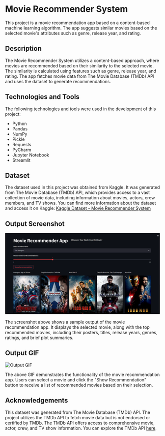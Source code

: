 # Movie Recommender System

This project is a movie recommendation app based on a content-based machine learning algorithm. The app suggests similar movies based on the selected movie's attributes such as genre, release year, and rating.

## Description

The Movie Recommender System utilizes a content-based approach, where movies are recommended based on their similarity to the selected movie. The similarity is calculated using features such as genre, release year, and rating. The app fetches movie data from The Movie Database (TMDb) API and uses the dataset to generate recommendations.

## Technologies and Tools

The following technologies and tools were used in the development of this project:

- Python
- Pandas
- NumPy
- Pickle
- Requests
- PyCharm
- Jupyter Notebook
- Streamlit

## Dataset

The dataset used in this project was obtained from Kaggle. It was generated from The Movie Database (TMDb) API, which provides access to a vast collection of movie data, including information about movies, actors, crew members, and TV shows. You can find more information about the dataset and access it on Kaggle: [Kaggle Dataset - Movie Recommender System](https://www.kaggle.com/datasets/tmdb/tmdb-movie-metadata?select=tmdb_5000_movies.csv)

## Output Screenshot

![Output Screenshot](https://github.com/sdrahmath/Movie-Recommender-System/blob/main/output/output.png)



The screenshot above shows a sample output of the movie recommendation app. It displays the selected movie, along with the top recommended movies, including their posters, titles, release years, genres, ratings, and brief plot summaries.


## Output GIF

![Output GIF](https://github.com/sdrahmath/Movie-Recommender-System/blob/main/output/output.gif)



The above GIF demonstrates the functionality of the movie recommendation app. Users can select a movie and click the "Show Recommendation" button to receive a list of recommended movies based on their selection.

## Acknowledgements

This dataset was generated from The Movie Database (TMDb) API. The project utilizes the TMDb API to fetch movie data but is not endorsed or certified by TMDb. The TMDb API offers access to comprehensive movie, actor, crew, and TV show information. You can explore the TMDb API [here](https://www.themoviedb.org/documentation/api).


